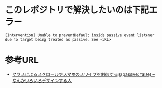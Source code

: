 # このレポジトリで解決したいのは下記エラー

`[Intervention] Unable to preventDefault inside passive event listener due to target being treated as passive. See <URL>`

# 参考URL

- [マウスによるスクロールやスマホのスワイプを制御するjs(passive: false) – なんかいろいろデザインする人](https://reiwinn-web.net/2018/05/21/マウスによるスクロールやスマホのスワイプを制/)